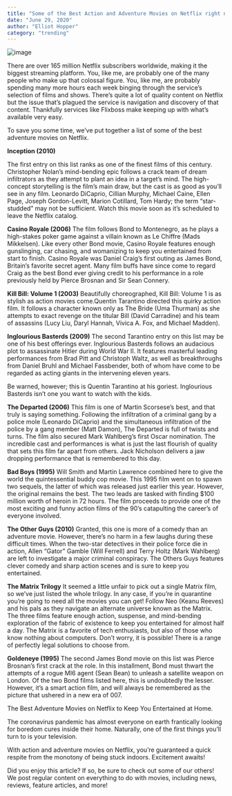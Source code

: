 ```yaml
---
title: "Some of the Best Action and Adventure Movies on Netflix right now!"
date: "June 29, 2020"
author: "Elliot Hopper"
category: "trending"
---
```


![image](http://www.themovieblog.com/wp-content/uploads/2020/04/kill-bill-752x440.jpg)

There are over 165 million Netflix subscribers worldwide, making it the biggest streaming platform. You, like me, are probably one of the many people who make up that colossal figure. You, like me, are probably spending many more hours each week binging through the service’s selection of films and shows. There’s quite a lot of quality content on Netflix but the issue that’s plagued the service is navigation and discovery of that content. Thankfully services like Flixboss make keeping up with what’s available very easy.

To save you some time, we’ve put together a list of some of the best adventure movies on Netflix.

**Inception (2010)**

The first entry on this list ranks as one of the finest films of this century. Christopher Nolan’s mind-bending epic follows a crack team of dream infiltrators as they attempt to plant an idea in a target’s mind. The high-concept storytelling is the film’s main draw, but the cast is as good as you’ll see in any film. Leonardo DiCaprio, Cillian Murphy, Michael Caine, Ellen Page, Joseph Gordon-Levitt, Marion Cotillard, Tom Hardy; the term “star-studded” may not be sufficient. Watch this movie soon as it’s scheduled to leave the Netflix catalog.

**Casino Royale (2006)**
The film follows Bond to Montenegro, as he plays a high-stakes poker game against a villain known as Le Chiffre (Mads Mikkelsen). Like every other Bond movie, Casino Royale features enough gunslinging, car chasing, and womanizing to keep you entertained from start to finish. Casino Royale was Daniel Craig’s first outing as James Bond, Britain’s favorite secret agent. Many film buffs have since come to regard Craig as the best Bond ever giving credit to his performance in a role previously held by Pierce Brosnan and Sir Sean Connery.

 **Kill Bill: Volume 1 (2003)**
Beautifully choreographed, Kill Bill: Volume 1 is as stylish as action movies come.Quentin Tarantino directed this quirky action film. It follows a character known only as The Bride (Uma Thurman) as she attempts to exact revenge on the titular Bill (David Carradine) and his team of assassins (Lucy Liu, Daryl Hannah, Vivica A. Fox, and Michael Madden). 

 

**Inglourious Basterds (2009)**
The second Tarantino entry on this list may be one of his best offerings ever. Inglourious Basterds follows an audacious plot to assassinate Hitler during World War II. It features masterful leading performances from Brad Pitt and Christoph Waltz, as well as breakthroughs from Daniel Bruhl and Michael Fassbender, both of whom have come to be regarded as acting giants in the intervening eleven years.

Be warned, however; this is Quentin Tarantino at his goriest. Inglourious Basterds isn’t one you want to watch with the kids.

**The Departed (2006)**
This film is one of Martin Scorsese’s best, and that truly is saying something. Following the infiltration of a criminal gang by a police mole (Leonardo DiCaprio) and the simultaneous infiltration of the police by a gang member (Matt Damon), The Departed is full of twists and turns. The film also secured Mark Wahlberg’s first Oscar nomination. The incredible cast and performances is what is just the last flourish of quality that sets this film far apart from others. Jack Nicholson delivers a jaw dropping performance that is remembered to this day.

**Bad Boys (1995)**
Will Smith and Martin Lawrence combined here to give the world the quintessential buddy cop movie. This 1995 film went on to spawn two sequels, the latter of which was released just earlier this year. However, the original remains the best. The two leads are tasked with finding $100 million worth of heroin in 72 hours. The film proceeds to provide one of the most exciting and funny action films of the 90’s catapulting the career’s of everyone involved.

**The Other Guys (2010)**
Granted, this one is more of a comedy than an adventure movie. However, there’s no harm in a few laughs during these difficult times. When the two-star detectives in their police force die in action, Allen “Gator” Gamble (Will Ferrell) and Terry Holtz (Mark Wahlberg) are left to investigate a major criminal conspiracy. The Others Guys features clever comedy and sharp action scenes and is sure to keep you entertained.

**The Matrix Trilogy**
It seemed a little unfair to pick out a single Matrix film, so we’ve just listed the whole trilogy. In any case, if you’re in quarantine you’re going to need all the movies you can get! Follow Neo (Keanu Reeves) and his pals as they navigate an alternate universe known as the Matrix. The three films feature enough action, suspense, and mind-bending exploration of the fabric of existence to keep you entertained for almost half a day. The Matrix is a favorite of tech enthusiasts, but also of those who know nothing about computers. Don’t worry, it is possible! There is a range of perfectly legal solutions to choose from.

**Goldeneye (1995)**
The second James Bond movie on this list was Pierce Brosnan’s first crack at the role. In this installment, Bond must thwart the attempts of a rogue MI6 agent (Sean Bean) to unleash a satellite weapon on London. Of the two Bond films listed here, this is undoubtedly the lesser. However, it’s a smart action film, and will always be remembered as the picture that ushered in a new era of 007.

 

The Best Adventure Movies on Netflix to Keep You Entertained at Home.

The coronavirus pandemic has almost everyone on earth frantically looking for boredom cures inside their home. Naturally, one of the first things you’ll turn to is your television.

With action and adventure movies on Netflix, you’re guaranteed a quick respite from the monotony of being stuck indoors. Excitement awaits!

Did you enjoy this article? If so, be sure to check out some of our others! We post regular content on everything to do with movies, including news, reviews, feature articles, and more!